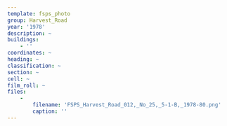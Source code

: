 ```yaml
---
template: fsps_photo
group: Harvest_Road
year: '1978'
description: ~
buildings:
    - ''
coordinates: ~
heading: ~
classification: ~
section: ~
cell: ~
film_roll: ~
files:
    -
        filename: 'FSPS_Harvest_Road_012,_No_25,_5-1-B,_1978-80.png'
        caption: ''
---
```

